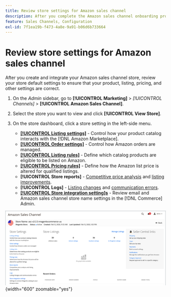 ```yaml
---
title: Review store settings for Amazon sales channel
description: After you complete the Amazon sales channel onboarding process, review and update the [!DNL Commerce] store settings.
feature: Sales Channels, Configuration
exl-id: 7f1ea19b-f473-4a8e-9a91-b06d6b733664
---
```

# Review store settings for Amazon sales channel

After you create and integrate your Amazon sales channel store, review your store default settings to ensure that your product, listing, pricing, and other settings are correct.

1. On the _Admin_ sidebar, go to **[!UICONTROL Marketing]** > _[!UICONTROL Channels]_ > **[!UICONTROL Amazon Sales Channel]**.

1. Select the store you want to view and click **[!UICONTROL View Store]**.

1. On the store dashboard, click a store setting in the left-side menu.

   - [**[!UICONTROL Listing settings]**](./listing-settings.md) - Control how your product catalog interacts with the [!DNL Amazon Marketplace].
   - [**[!UICONTROL Order settings]**](./order-settings.md) - Control how Amazon orders are managed.
   - [**[!UICONTROL Listing rules]**](./listing-rules.md) - Define which catalog products are eligible to be listed on Amazon.
   - [**[!UICONTROL Pricing rules]**](./pricing-products.md) - Define how the Amazon list price is altered for qualified listings.
   - **[!UICONTROL Store reports]** - [Competitive price analysis](./competitive-price-analysis.md) and [listing improvements](./listing-improvements.md).
   - **[!UICONTROL Logs]** - [Listing changes](./listing-changes-log.md) and [communication errors](./communication-errors-log.md).
   - [**[!UICONTROL Store integration setting]s**](./store-integration-settings.md) - Review email and Amazon sales channel store name settings in the [!DNL Commerce] Admin.

![Store dashboard](assets/ob-store-review.png){width="600" zoomable="yes"}
